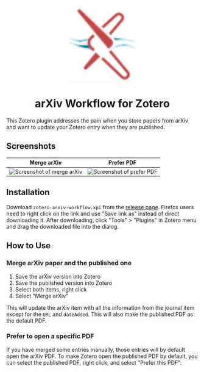 <p align="center"><img src="./addon/chrome/content/icons/favicon.svg" width="200"></p>
<h1 align="center">arXiv Workflow for Zotero</h1>

This Zotero plugin addresses the pain when you store papers from arXiv and want to update your Zotero entry when they are published.

## Screenshots

|                                                              Merge arXiv                                                               |                                                              Prefer PDF                                                               |
| :------------------------------------------------------------------------------------------------------------------------------------: | :-----------------------------------------------------------------------------------------------------------------------------------: |
| ![Screenshot of merge arXiv](https://github.com/AllanChain/zotero-arxiv-workflow/assets/36528777/ebd7bb02-9caf-4e32-8f42-2afa7f119354) | ![Screenshot of prefer PDF](https://github.com/AllanChain/zotero-arxiv-workflow/assets/36528777/fe0dc757-6dbe-4d8b-894c-f806644686c7) |

## Installation

Download `zotero-arxiv-workflow.xpi` from the [release page](https://github.com/AllanChain/zotero-arxiv-workflow/releases). Firefox users need to right click on the link and use "Save link as" instead of direct downloading it. After downloading, click "Tools" > "Plugins" in Zotero menu and drag the downloaded file into the dialog.

## How to Use

### Merge arXiv paper and the published one

1. Save the arXiv version into Zotero
2. Save the published version into Zotero
3. Select both items, right click
4. Select "Merge arXiv"

This will update the arXiv item with all the information from the journal item except for the `URL` and `dateAdded`. This will also make the published PDF as the default PDF.

### Prefer to open a specific PDF

If you have merged some entries manually, those entries will by default open the arXiv PDF. To make Zotero open the published PDF by default, you can select the published PDF, right click, and select "Prefer this PDF".
